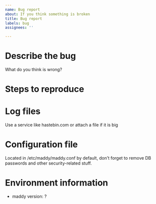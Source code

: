 ```yaml
---
name: Bug report
about: If you think something is broken
title: Bug report
labels: bug
assignees: ''

---
```


# Describe the bug

What do you think is wrong?

# Steps to reproduce

# Log files

Use a service like hastebin.com or attach a file if it is big

# Configuration file

Located in /etc/maddy/maddy.conf by default, don't forget to remove DB passwords
and other security-related stuff.

# Environment information

* maddy version: ?
